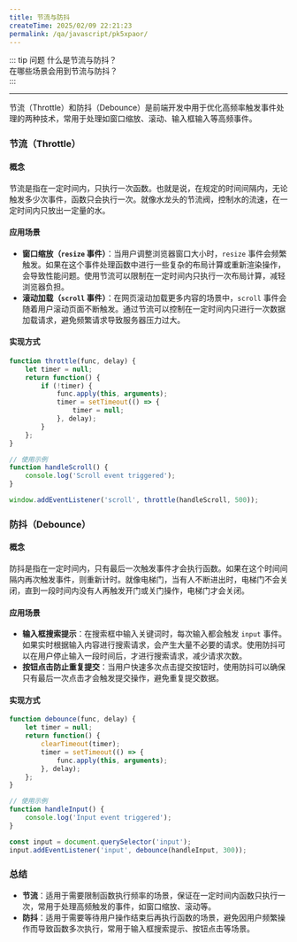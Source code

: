 ```yaml
---
title: 节流与防抖
createTime: 2025/02/09 22:21:23
permalink: /qa/javascript/pk5xpaor/
---
```


::: tip 问题
什么是节流与防抖？  
在哪些场景会用到节流与防抖？  
:::

---


节流（Throttle）和防抖（Debounce）是前端开发中用于优化高频率触发事件处理的两种技术，常用于处理如窗口缩放、滚动、输入框输入等高频事件。

### 节流（Throttle）
#### 概念
节流是指在一定时间内，只执行一次函数。也就是说，在规定的时间间隔内，无论触发多少次事件，函数只会执行一次。就像水龙头的节流阀，控制水的流速，在一定时间内只放出一定量的水。

#### 应用场景
- **窗口缩放（`resize` 事件）**：当用户调整浏览器窗口大小时，`resize` 事件会频繁触发。如果在这个事件处理函数中进行一些复杂的布局计算或重新渲染操作，会导致性能问题。使用节流可以限制在一定时间内只执行一次布局计算，减轻浏览器负担。
- **滚动加载（`scroll` 事件）**：在网页滚动加载更多内容的场景中，`scroll` 事件会随着用户滚动页面不断触发。通过节流可以控制在一定时间内只进行一次数据加载请求，避免频繁请求导致服务器压力过大。

#### 实现方式
```javascript
function throttle(func, delay) {
    let timer = null;
    return function() {
        if (!timer) {
            func.apply(this, arguments);
            timer = setTimeout(() => {
                timer = null;
            }, delay);
        }
    };
}

// 使用示例
function handleScroll() {
    console.log('Scroll event triggered');
}

window.addEventListener('scroll', throttle(handleScroll, 500));
```

### 防抖（Debounce）
#### 概念
防抖是指在一定时间内，只有最后一次触发事件才会执行函数。如果在这个时间间隔内再次触发事件，则重新计时。就像电梯门，当有人不断进出时，电梯门不会关闭，直到一段时间内没有人再触发开门或关门操作，电梯门才会关闭。

#### 应用场景
- **输入框搜索提示**：在搜索框中输入关键词时，每次输入都会触发 `input` 事件。如果实时根据输入内容进行搜索请求，会产生大量不必要的请求。使用防抖可以在用户停止输入一段时间后，才进行搜索请求，减少请求次数。
- **按钮点击防止重复提交**：当用户快速多次点击提交按钮时，使用防抖可以确保只有最后一次点击才会触发提交操作，避免重复提交数据。

#### 实现方式
```javascript
function debounce(func, delay) {
    let timer = null;
    return function() {
        clearTimeout(timer);
        timer = setTimeout(() => {
            func.apply(this, arguments);
        }, delay);
    };
}

// 使用示例
function handleInput() {
    console.log('Input event triggered');
}

const input = document.querySelector('input');
input.addEventListener('input', debounce(handleInput, 300));
```

### 总结
- **节流**：适用于需要限制函数执行频率的场景，保证在一定时间内函数只执行一次，常用于处理高频触发的事件，如窗口缩放、滚动等。
- **防抖**：适用于需要等待用户操作结束后再执行函数的场景，避免因用户频繁操作而导致函数多次执行，常用于输入框搜索提示、按钮点击等场景。 
